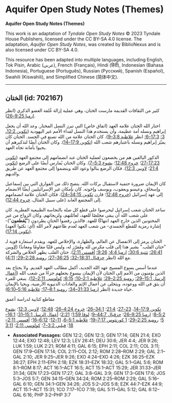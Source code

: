 # Aquifer Open Study Notes (Themes)

**Aquifer Open Study Notes (Themes)**

This work is an adaptation of *Tyndale Open Study Notes* © 2023 Tyndale House Publishers, licensed under the CC BY\-SA 4\.0 license. The adaptation, *Aquifer Open Study Notes*, was created by BiblioNexus and is also licensed under CC BY\-SA 4\.0\.

This resource has been adapted into multiple languages, including English, Tok Pisin, Arabic (عربي), French (Français), Hindi (हिंदी), Indonesian (Bahasa Indonesia), Portuguese (Português), Russian (Русский), Spanish (Español), Swahili (Kiswahili), and Simplified Chinese (简体中文).



--------------------------------

## الختان (id: 702167)

كثير من الثقافات القديمة مارست الختان، وهي عملية إزالة غُلفة العضو الذكري (انظر [إرميا 9:25–26](https://ref.ly/Jer9:25-Jer9:26)).

اختار الله الختان علامة العهد (اتفاق خاص) التي تبرز النسل المختار. وعد الله أن يجعل إبراهيم ونسله أمة عظيمة، وأن يستخدم هذا النسل لفداء الأمم غير اليهودية ([تكوين 12:2،](https://ref.ly/Gen12:2) [3؛](https://ref.ly/Gen12:3) [17:3–6؛](https://ref.ly/Gen17:3-Gen17:6) انظر [غلاطية 3:8–9](https://ref.ly/Gal3:8-Gal3:9)). كان الختان علامة من الله تصنع في الجسد. الختان كان يميّز إبراهيم ونسله باعتبارهم شعب الله ([تكوين 17:9–14](https://ref.ly/Gen17:9-Gen17:14)). وكان الختان أيضًا لتذكيرهم أن يحيوا بأمانة تجاه العهد.

 الذكور البالغين هم من يخضعون لعملية الختان عند انضمامهم إلى مجتمع العهد ([تكوين 17:23–27](https://ref.ly/Gen17:23-Gen17:27)؛ [خروج 12:48](https://ref.ly/Exod12:48)؛ [يشوع 5:3–7](https://ref.ly/Josh5:3-Josh5:7)). وكان الختان يُمارس أيضًا على الرضع ([تكوين 21:4](https://ref.ly/Gen21:4)؛ [لاويين 12:3](https://ref.ly/Lev12:3)). فكان الرضع ينالوا وعود الله وينضموا إلى مجتمع العهد عن طريق والديهم.

كان الإيمان ضرورة حتمية لاستقبال بركات الله. يتضح ذلك من الفوارق التي بين إسماعيل وإسحاق، وعيسو ويعقوب، ويوسف وإخوته. كان بإمكان غير الإسرائيليين أيضًا الانضمام إلى عهد إسرائيل ([خروج 12:48](https://ref.ly/Exod12:48)؛ قارن [تكوين 34:15–24](https://ref.ly/Gen34:15-Gen34:24)). فكان الختان علامة انضمامهم إلى المجتمع العابد (على سبيل المثال، [خروج 12:44](https://ref.ly/Exod12:44)).

ساعد الختان شعب إسرائيل ليحرصوا على قطع كل صلة بالنجاسة الطبيعية الفطرية. كان على شعب الله أن يبقى مخلصًا للعهد، لعائلتهم، ولزيجاتهم. وكان الزواج من غير المختونين الذين خارج العهد انتهاكًا للعهد. فالذين رفضوا الختان يطردون ("**يُقطعون**")\-إشارة رمزية للقطع الجسدي\- من شعب العهد لعدم طاعتهم لأمر الله (أي: نكثوا العهد) ([تكوين 17:14](https://ref.ly/Gen17:14)).

الختان يرمز إلى الانفصال عن العالم، والطهارة، والإخلاص للعهد. ويقدم استعارة قوية لـ "ختان القلب." يشير هذا إلى قلب مكرس لله ومُفرّز له، وليس قلبًا مقاومًا ومعاندًا ([لاويين 26:41؛](https://ref.ly/Lev26:41) [تثنية 30:6؛](https://ref.ly/Deut30:6) [إرميا 4:4؛](https://ref.ly/Jer4:4) [9:26؛](https://ref.ly/Jer9:26) [أفسس 2:11](https://ref.ly/Eph2:11)). ختان القلب يظهر الخلاص والشركة مع الله (انظر [حزقيال 18:31–32؛](https://ref.ly/Ezek18:31-Ezek18:32) [36:25–27؛](https://ref.ly/Ezek36:25-Ezek36:27) [رومية 2:28–29؛](https://ref.ly/Rom2:28-Rom2:29) [4:11](https://ref.ly/Rom4:11)).

عندما أسس يسوع المسيح عهد الله الجديد، أكمل مطالب العهد القديم. ولا يحتاج بعد الذين يؤمنون من الأمم إلى الختان لأن الإيمان بيسوع يجعلهم جزءًا من شعب الله ([أعمال الرسل 15:1–29؛](https://ref.ly/Acts15:1-Acts15:29) [رومية 2:25–29؛](https://ref.ly/Rom2:25-Rom2:29) [غلاطية 2:1–10؛](https://ref.ly/Gal2:1-Gal2:10) [6:15؛](https://ref.ly/Gal6:15) [كولوسي 2:11–12](https://ref.ly/Col2:11-Col2:12)). ينبغي للمرء أن يثق في الله ووعوده، ويتخلى عن أعمال الإثم والعادات الدنيوية الأرضية، ويحيا بالإيمان حياة جديدة (انظر [إرميا 31:33–34؛](https://ref.ly/Jer31:33-Jer31:34) [رومية 8:1–17؛](https://ref.ly/Rom8:1-Rom8:17) [غلاطية 5:16–6:10](https://ref.ly/Gal5:16-Gal6:10)).

مقاطع كتابية لدراسة أعمق

[تكوين 17:9–14](https://ref.ly/Gen17:9-Gen17:14)، [23–27](https://ref.ly/Gen17:23-Gen17:27)؛ [21:4](https://ref.ly/Gen21:4)؛ [34:1–26](https://ref.ly/Gen34:1-Gen34:26)؛ [خروج 4:24–26](https://ref.ly/Exod4:24-Exod4:26)؛ [12:48](https://ref.ly/Exod12:48)؛ [لاويين 12:3](https://ref.ly/Lev12:3)؛ [يشوع 5:2–8](https://ref.ly/Josh5:2-Josh5:8)؛ [إرميا 9:25–26](https://ref.ly/Jer9:25-Jer9:26)؛ [حزقيال 44:7–9](https://ref.ly/Ezek44:7-Ezek44:9)؛ [لوقا 1:59](https://ref.ly/Luke1:59)؛ [2:21](https://ref.ly/Luke2:21)؛ [أعمال الرسل 15:1–31](https://ref.ly/Acts15:1-Acts15:31)؛ [16:1–5](https://ref.ly/Acts16:1-Acts16:5)؛ [رومية 2:25–29](https://ref.ly/Rom2:25-Rom2:29)؛ [1 كورنثوس 7:17–19](https://ref.ly/1Cor7:17-1Cor7:19)؛ [غلاطية 5:1–6](https://ref.ly/Gal5:1-Gal5:6)، [11–12](https://ref.ly/Gal5:11-Gal5:12)؛ [6:12–16](https://ref.ly/Gal6:12-Gal6:16)؛ [أفسس 2:11–18](https://ref.ly/Eph2:11-Eph2:18)؛ [فيلبي 3:2–7](https://ref.ly/Phil3:2-Phil3:7)؛ [كولوسي 2:11](https://ref.ly/Col2:11)؛ [3:11](https://ref.ly/Col3:11)

* **Associated Passages:** GEN 12:2; GEN 12:3; GEN 17:14; GEN 21:4; EXO 12:44; EXO 12:48; LEV 12:3; LEV 26:41; DEU 30:6; JER 4:4; JER 9:26; LUK 1:59; LUK 2:21; ROM 4:11; GAL 6:15; EPH 2:11; COL 2:11; COL 3:11; GEN 17:9–GEN 17:14; COL 2:11–COL 2:12; ROM 2:28–ROM 2:29; GAL 2:1–GAL 2:10; JER 9:25–JER 9:26; EXO 4:24–EXO 4:26; EZK 36:25–EZK 36:27; EPH 2:11–EPH 2:18; EZK 18:31–EZK 18:32; GAL 5:1–GAL 5:6; ROM 8:1–ROM 8:17; ACT 16:1–ACT 16:5; ACT 15:1–ACT 15:29; JER 31:33–JER 31:34; GEN 17:23–GEN 17:27; GAL 3:8–GAL 3:9; GEN 17:3–GEN 17:6; JOS 5:3–JOS 5:7; GEN 34:15–GEN 34:24; ROM 2:25–ROM 2:29; GAL 5:16–GAL 6:10; GEN 34:1–GEN 34:26; JOS 5:2–JOS 5:8; EZK 44:7–EZK 44:9; ACT 15:1–ACT 15:31; 1CO 7:17–1CO 7:19; GAL 5:11–GAL 5:12; GAL 6:12–GAL 6:16; PHP 3:2–PHP 3:7


